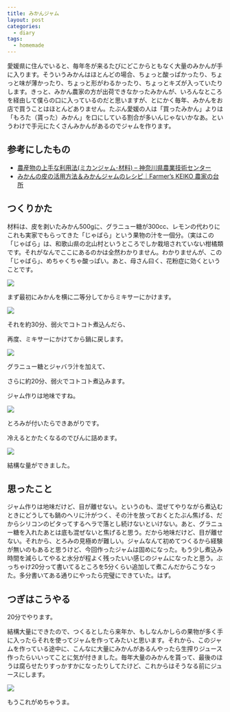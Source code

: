 ```yaml
---
title: みかんジャム
layout: post
categories:
  - diary
tags:
  - homemade
---
```


愛媛県に住んでいると、毎年冬が来るたびにどこからともなく大量のみかんが手に入ります。そういうみかんはほとんどの場合、ちょっと酸っぱかったり、ちょっと味が薄かったり、ちょっと形がわるかったり、ちょっとキズが入っていたりします。きっと、みかん農家の方が出荷できなかったみかんが、いろんなところを経由して僕らの口に入っているのだと思いますが、とにかく毎年、みかんをお店で買うことはほとんどありません。たぶん愛媛の人は「買ったみかん」よりは「もろた（貰った）みかん」を口にしている割合が多いんじゃないかなあ。というわけで手元にたくさんみかんがあるのでジャムを作ります。

## 参考にしたもの

*   [農産物の上手な利用法(ミカンジャム･材料) &#8211; 神奈川県農業技術センター][1]
*   [みかんの皮の活用方法＆みかんジャムのレシピ｜Farmer&#8217;s KEIKO 農家の台所][2]

## つくりかた

材料は、皮を剥いたみかん500gに、グラニュー糖が300cc、レモンの代わりにこれも実家でもらってきた「じゃばら」という果物の汁を一個分。（実はこの「じゃばら」は、和歌山県の北山村というところでしか栽培されていない柑橘類です。それがなんでここにあるのかは全然わかりません。わかりませんが、この「じゃばら」、めちゃくちゃ酸っぱい。あと、母さん曰く、花粉症に効くということです。

![][3]

まず最初にみかんを横に二等分してからミキサーにかけます。

![][4]

それを約30分、弱火でコトコト煮込んだら、

再度、ミキサーにかけてから鍋に戻します。

![][5]

グラニュー糖とジャバラ汁を加えて、

さらに約20分、弱火でコトコト煮込みます。

ジャム作りは地味ですね。

![][6]

とろみが付いたらできあがりです。

冷えるとかたくなるのでびんに詰めます。

![][7]

結構な量ができました。

## 思ったこと

ジャム作りは地味だけど、目が離せない。というのも、混ぜてやりながら煮込むときにどうしても鍋のヘリに汁がつく、その汁を放っておくとたぶん焦げる、だからシリコンのピタってするヘラで落とし続けないといけない。あと、グラニュー糖を入れたあとは底も混ぜないと焦げると思う。だから地味だけど、目が離せない。それから、とろみの見極めが難しい。ジャムなんて初めてつくるから経験が無いのもあると思うけど、今回作ったジャムは固めになった。もう少し煮込み時間を減らしてやると水分が程よく残ったいい感じのジャムになったと思う。ぶっちゃけ20分って書いてるところを5分くらい追加して煮こんだからこうなった。多分書いてある通りにやったら完璧にできていた。はず。

## つぎはこうやる

20分でやります。

結構大量にできたので、つくるとしたら来年か、もしなんかしらの果物が多く手に入ったらそれを使ってジャムを作ってみたいと思います。それから、このジャムを作っている途中に、こんなに大量にみかんがあるんやったら生搾りジュース作ったらいいってことに気が付きました。毎年大量のみかんを貰って、最後のほうは腐らせたりすっかすかになったりしてたけど、これからはそうなる前にジュースにします。

![][8]

もうこれがめちゃうま。


 [1]: http://www.agri-kanagawa.jp/nosoken/nousankako/mikan-jam/mikan-jam-001.htm "農産物の上手な利用法(ミカンジャム･材料) - 神奈川県農業技術センター"
 [2]: http://ameblo.jp/farmers-keiko/entry-10785120793.html "みかんの皮の活用方法＆みかんジャムのレシピ｜Farmer's KEIKO 農家の台所"
 [3]: /img/uploads/2012/02/made-orange-jam-1.jpg
 [4]: /img/uploads/2012/02/made-orange-jam-2.jpg
 [5]: /img/uploads/2012/02/made-orange-jam-3.jpg
 [6]: /img/uploads/2012/02/made-orange-jam-4.jpg
 [7]: /img/uploads/2012/02/made-orange-jam-5.jpg
 [8]: /img/uploads/2012/02/made-orange-jam-6.jpg
